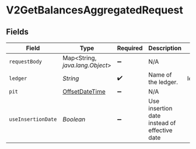 # V2GetBalancesAggregatedRequest


## Fields

| Field                                                                                     | Type                                                                                      | Required                                                                                  | Description                                                                               | Example                                                                                   |
| ----------------------------------------------------------------------------------------- | ----------------------------------------------------------------------------------------- | ----------------------------------------------------------------------------------------- | ----------------------------------------------------------------------------------------- | ----------------------------------------------------------------------------------------- |
| `requestBody`                                                                             | Map<String, *java.lang.Object*>                                                           | :heavy_minus_sign:                                                                        | N/A                                                                                       |                                                                                           |
| `ledger`                                                                                  | *String*                                                                                  | :heavy_check_mark:                                                                        | Name of the ledger.                                                                       | ledger001                                                                                 |
| `pit`                                                                                     | [OffsetDateTime](https://docs.oracle.com/javase/8/docs/api/java/time/OffsetDateTime.html) | :heavy_minus_sign:                                                                        | N/A                                                                                       |                                                                                           |
| `useInsertionDate`                                                                        | *Boolean*                                                                                 | :heavy_minus_sign:                                                                        | Use insertion date instead of effective date                                              |                                                                                           |